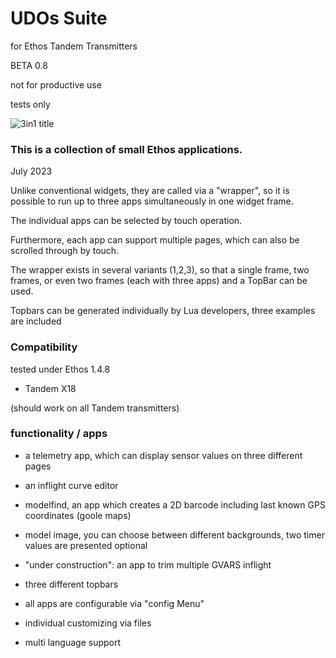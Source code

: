 #                                           UDOs Suite

for Ethos Tandem Transmitters

BETA 0.8

not for productive use

tests only


![3in1 title](https://raw.githubusercontent.com/strgaltdel/Ethos_UDOs_Suite/blob/Beta-0.8/doc/suite.png)
### This is a collection of small Ethos applications.


July 2023



Unlike conventional widgets, they are called via a  "wrapper", so it is possible to run up to three apps simultaneously in one widget frame.



The individual apps can be selected  by touch operation.

Furthermore, each app can support multiple pages, which can also be scrolled through by touch.



The wrapper exists in several variants (1,2,3), so that a single frame, two frames, or even two frames (each with three apps) and a TopBar can be used.



Topbars can be generated individually by Lua developers, three examples are included





### Compatibility

tested under Ethos 1.4.8

  * Tandem X18

(should work on all Tandem transmitters)








### functionality / apps

  * a telemetry app, which can display sensor values on three different pages
  * an inflight curve editor
  * modelfind, an app which creates a 2D barcode including last known GPS coordinates (goole maps)
  * model image, you can choose between different backgrounds, two timer values are presented optional
  * "under construction": an app to trim multiple GVARS inflight
  * three different topbars

  * all apps are configurable via "config Menu"
  * individual customizing via files
  * multi language support
  
 
